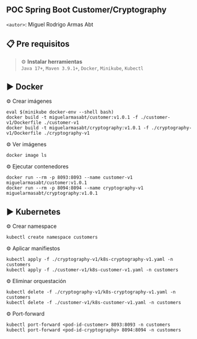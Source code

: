 ## POC Spring Boot Customer/Cryptography
`<autor>`: Miguel Rodrigo Armas Abt

## 📋 Pre requisitos
> ⚙️ **Instalar herramientas**<br>
> `Java 17+`, `Maven 3.9.1+`, `Docker`, `Minikube`, `Kubectl`
>

## ▶️ Docker

⚙️ Crear imágenes
```shell
eval $(minikube docker-env --shell bash)
docker build -t miguelarmasabt/customer:v1.0.1 -f ./customer-v1/Dockerfile ./customer-v1
docker build -t miguelarmasabt/cryptography:v1.0.1 -f ./cryptography-v1/Dockerfile ./cryptography-v1
```

⚙️ Ver imágenes
```shell
docker image ls
```

⚙️ Ejecutar contenedores
```shell
docker run --rm -p 8093:8093 --name customer-v1  miguelarmasabt/customer:v1.0.1
docker run --rm -p 8094:8094 --name cryptography-v1  miguelarmasabt/cryptography:v1.0.1
```

## ▶️ Kubernetes

⚙️ Crear namespace
```shell
kubectl create namespace customers
```

⚙️ Aplicar manifiestos
```shell
kubectl apply -f ./cryptography-v1/k8s-cryptography-v1.yaml -n customers
kubectl apply -f ./customer-v1/k8s-customer-v1.yaml -n customers
```

⚙️ Eliminar orquestación
```shell
kubectl delete -f ./cryptography-v1/k8s-cryptography-v1.yaml -n customers
kubectl delete -f ./customer-v1/k8s-customer-v1.yaml -n customers
```

⚙️ Port-forward
```shell
kubectl port-forward <pod-id-customer> 8093:8093 -n customers
kubectl port-forward <pod-id-cryptography> 8094:8094 -n customers
```
